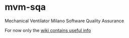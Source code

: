 # mvm-sqa
Mechanical Ventilator Milano Software Quality Assurance

For now only the [wiki contains useful info](https://github.com/MechanicalVentilatorMilano/mvm-sqa/wiki)
